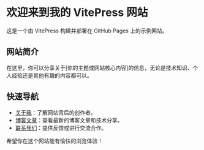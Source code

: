 # 欢迎来到我的 VitePress 网站

这是一个由 VitePress 构建并部署在 GitHub Pages 上的示例网站。

## 网站简介
在这里，你可以分享关于[你的主题或网站核心内容]的信息，无论是技术知识、个人经验还是其他有趣的内容都可以。

## 快速导航
- [关于我](about.md)：了解网站背后的创作者。
- [博客文章](blog/)：查看最新的博客文章和技术分享。
- [联系我们](contact.md)：提供反馈或进行交流合作。

希望你在这个网站能有愉快的浏览体验！
